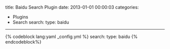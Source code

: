 title: Baidu Search Plugin
date: 2013-01-01 00:00:03
categories:
- Plugins
- Search
search:
    type: baidu
---

{% codeblock lang:yaml _config.yml %}
search:
    type: baidu
{% endcodeblock%}
